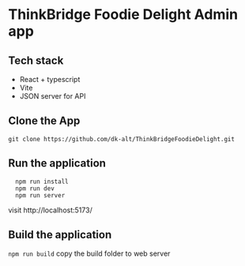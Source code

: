 # ThinkBridge Foodie Delight Admin app
## Tech stack
  - React + typescript
  - Vite
  - JSON server for API

## Clone the App
  `git clone https://github.com/dk-alt/ThinkBridgeFoodieDelight.git`

## Run the application
```
  npm run install
  npm run dev
  npm run server
```
visit http://localhost:5173/


## Build the application
`npm run build`
copy the build folder to web server
